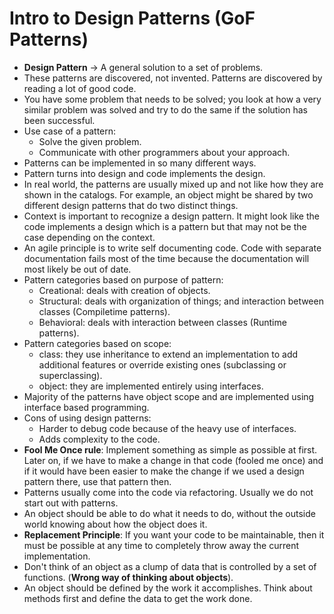 # Intro to Design Patterns (GoF Patterns)

* **Design Pattern** -> A general solution to a set of problems.
* These patterns are discovered, not invented. Patterns are discovered by reading a lot of good code.
* You have some problem that needs to be solved; you look at how a very similar problem was solved and try to do the
  same if the solution has been successful.
* Use case of a pattern:
    * Solve the given problem.
    * Communicate with other programmers about your approach.
* Patterns can be implemented in so many different ways.
* Pattern turns into design and code implements the design.
* In real world, the patterns are usually mixed up and not like how they are shown in the catalogs. For example, an
  object might be shared by two different design patterns that do two distinct things.
* Context is important to recognize a design pattern. It might look like the code implements a design which is a pattern
  but that may not be the case depending on the context.
* An agile principle is to write self documenting code. Code with separate documentation fails most of the time because
  the documentation will most likely be out of date.
* Pattern categories based on purpose of pattern:
    * Creational: deals with creation of objects.
    * Structural: deals with organization of things; and interaction between classes (Compiletime patterns).
    * Behavioral: deals with interaction between classes (Runtime patterns).
* Pattern categories based on scope:
    * class: they use inheritance to extend an implementation to add additional features or override existing ones
      (subclassing or superclassing).
    * object: they are implemented entirely using interfaces.
* Majority of the patterns have object scope and are implemented using interface based programming.
* Cons of using design patterns:
    * Harder to debug code because of the heavy use of interfaces.
    * Adds complexity to the code.
* **Fool Me Once rule**: Implement something as simple as possible at first. Later on, if we have to make a change in
  that code (fooled me once) and if it would have been easier to make the change if we used a design pattern there, use
  that pattern then.
* Patterns usually come into the code via refactoring. Usually we do not start out with patterns.
* An object should be able to do what it needs to do, without the outside world knowing about how the object does it.
* **Replacement Principle**: If you want your code to be maintainable, then it must be possible at any time to
  completely throw away the current implementation.
* Don't think of an object as a clump of data that is controlled by a set of functions. (**Wrong way of thinking about
  objects**).
* An object should be defined by the work it accomplishes. Think about methods first and define the data to get the work
  done.

